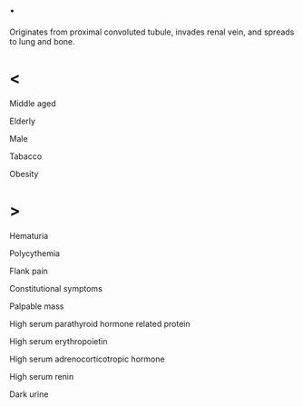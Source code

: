# .

Originates from proximal convoluted tubule, invades renal vein, and spreads to lung and bone.

# <

Middle aged

Elderly

Male

Tabacco

Obesity

# >

Hematuria

Polycythemia

Flank pain

Constitutional symptoms

Palpable mass

High serum parathyroid hormone related protein

High serum erythropoietin

High serum adrenocorticotropic hormone

High serum renin

Dark urine
